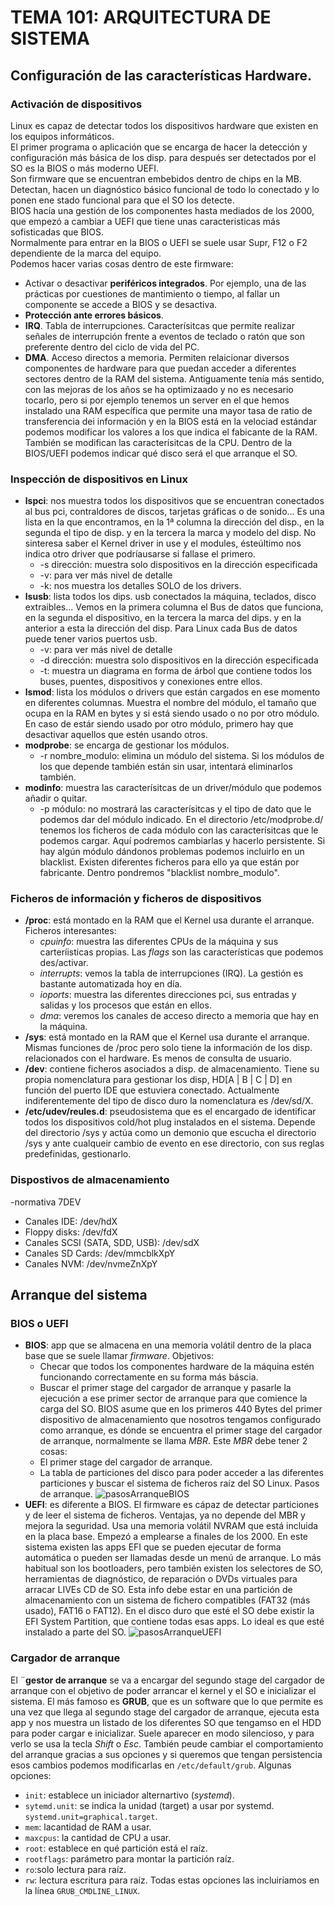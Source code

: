 # TEMA 101: ARQUITECTURA DE SISTEMA  

## Configuración de las características Hardware.

### Activación de dispositivos

Linux es capaz de detectar todos los dispositivos hardware que existen en los equipos informáticos.  
El primer programa o aplicación que se encarga de hacer la detección y configuración más básica de los disp. para después ser detectados por el SO es la BIOS o más moderno UEFI.  
Son firmware que se encuentran embebidos dentro de chips en la MB.  
Detectan, hacen un diagnóstico básico funcional de todo lo conectado y lo ponen ene stado funcional para que el SO los detecte.  
BIOS hacía una gestión de los componentes hasta mediados de los 2000, que empezó a cambiar a UEFI que tiene unas caracteristicas más sofisticadas que BIOS.  
Normalmente para entrar en la BIOS o UEFI se suele usar Supr, F12 o F2 dependiente de la marca del equipo.  
Podemos hacer varias cosas dentro de este firmware:
* Activar o desactivar **periféricos integrados**. Por ejemplo, una de las prácticas por cuestiones de mantimiento o tiempo, al fallar un componente se accede a BIOS y se desactiva.
* **Protección ante errores básicos**.
* **IRQ**. Tabla de interrupciones. Caracterísitcas que permite realizar señales de interrupción frente a eventos de teclado o ratón que son preferente dentro del ciclo de vida del PC.
* **DMA**. Acceso directos a memoria. Permiten relaicionar diversos componentes de hardware para que puedan acceder a diferentes sectores dentro de la RAM del sistema.
Antiguamente tenía más sentido, con las mejoras de los años se ha optimizaado y no es necesario tocarlo, pero si por ejemplo tenemos un server en el que hemos instalado una RAM específica que permite una mayor tasa de ratio de transferencia dei información y en la BIOS está en la velociad estándar podemos modificar los valores a los que indica el fabicante de la RAM. También se modifican las caracterísitcas de la CPU.
Dentro de la BIOS/UEFI podemos indicar qué disco será el que arranque el SO.

### Inspección de dispositivos en Linux

* **lspci**: nos muestra todos los dispositivos que se encuentran conectados al bus pci, contraldores de discos, tarjetas gráficas o de sonido... Es una lista en la que encontramos, en la 1ª columna la dirección del disp., en la segunda el tipo de disp. y en la tercera la marca y modelo del disp. No sinteresa saber el Kernel driver in use y el modules, ésteúltimo nos indica otro driver que podríausarse si fallase el primero.
    * -s dirección: muestra solo dispositivos en la dirección especificada
    * -v: para ver más nivel de detalle
    * -k: nos muestra los detalles SOLO de los drivers.
* **lsusb**: lista todos los dips. usb conectados la máquina, teclados, disco extraibles... Vemos en la primera columna el Bus de datos que funciona, en la segunda el dispositivo, en la tercera la marca del dips. y en la anterior a esta la dirección del disp. Para Linux cada Bus de datos puede tener varios puertos usb.
    * -v: para ver más nivel de detalle
    * -d dirección: muestra solo dispositivos en la dirección especificada
    * -t: muestra un diagrama en forma de árbol que contiene todos los buses, puentes, dispositivos y conexiones entre ellos.
* **lsmod**: lista los módulos o drivers que están cargados en ese momento en diferentes columnas. Muestra el nombre del módulo, el tamaño que ocupa en la RAM en bytes y si está siendo usado o no por otro módulo. En caso de estár siendo usado por otro módulo, primero hay que desactivar aquellos que estén usando otros.
* **modprobe**: se encarga de gestionar los módulos.
    * -r nombre_modulo: elimina un módulo del sistema. Si los módulos de los que depende también están sin usar, intentará eliminarlos también.
* **modinfo**: muestra las caracterísitcas de un driver/módulo que podemos añadir o quitar.
    * -p módulo: no mostrará las caracterísitcas y el tipo de dato que le podemos dar del módulo indicado.
En el directorio /etc/modprobe.d/ tenemos los ficheros de cada módulo con las caracterísitcas que le podemos cargar. Aquí podremos cambiarlas y hacerlo persistente.
Si hay algún módulo dándonos problemas podemos incluirlo en un blacklist. Existen diferentes ficheros para ello ya que están por fabricante. Dentro pondremos "blacklist nombre_modulo".

### Ficheros de información y ficheros de dispositivos

* **/proc**: está montado en la RAM que el Kernel usa durante el arranque. Ficheros interesantes:
    * *cpuinfo*: muestra las diferentes CPUs de la máquina y sus carteríisticas propias. Las *flags* son las características que podemos des/activar.
    * *interrupts*: vemos la tabla de interrupciones (IRQ). La gestión es bastante automatizada hoy en día.
    * *ioports*: muestra las diferentes direcciones pci, sus entradas y salidas y los procesos que están en ellos.
    * *dma*: veremos los canales de acceso directo a memoria que hay en la máquina.
* **/sys**: está montado en la RAM que el Kernel usa durante el arranque. Mismas funciones de /proc pero solo tiene la información de los disp. relacionados con el hardware. Es menos de consulta de usuario.
* **/dev**: contiene ficheros asociados a disp. de almacenamiento. Tiene su propia nomenclatura para gestionar los disp, HD[A | B | C | D] en función del puerto IDE que estuviera conectado. Actualmente indiferentemente del tipo de disco duro la nomenclatura es /dev/sd/X.
* **/etc/udev/reules.d**: pseudosistema que es el encargado de identificar todos los dispositivos cold/hot plug instalados en el sistema. Depende del directorio /sys y actúa como un demonio que escucha el directorio /sys y ante cualqueir cambio de evento en ese directorio, con sus reglas predefinidas, gestionarlo.

### Dispostivos de almacenamiento

-normativa 7DEV
* Canales IDE: /dev/hdX
* Floppy disks: /dev/fdX
* Canales SCSI (SATA, SDD, USB): /dev/sdX
* Canales SD Cards: /dev/mmcblkXpY
* Canales NVM: /dev/nvmeZnXpY

## Arranque del sistema

### BIOS o UEFI

* **BIOS**: app que se almacena en una memoria volátil dentro de la placa base que se suele llamar *firmware*. Objetivos:
    * Checar que todos los componentes hardware de la máquina estén funcionando correctamente en su forma más báscia.
    * Buscar el primer stage del cargador de arranque y pasarle la ejecución a ese primer sector de arranque para que comience la carga del SO.
BIOS asume que en los primeros 440 Bytes del primer dispositivo de almacenamiento que nosotros tengamos configurado como arranque, es dónde se encuentra el primer stage del cargador de arranque, normalmente se llama *MBR*. Este *MBR* debe tener 2 cosas:
    * El primer stage del cargador de arranque.
    * La tabla de particiones del disco para poder acceder a las diferentes particiones y buscar el sistema de ficheros raíz del SO Linux.
Pasos de arranque.
![pasosArranqueBIOS](https://github.com/eguirod/linux/assets/71733548/84fdea89-dea6-4285-9d3a-f5053c01c197)  
* **UEFI**: es diferente a BIOS. El firmware es cápaz de detectar particiones y de leer el sistema de ficheros. Ventajas, ya no depende del MBR y mejora la seguridad. Usa una memoria volátil NVRAM que está incluida en la placa base. Empezó a emplearse a finales de los 2000. En este sistema existen las apps EFI que se pueden ejecutar de forma automática o pueden ser llamadas desde un menú de arranque. Lo más habitual son los bootloaders, pero también existen los selectores de SO, herramientas de diagnóstico, de reparación o DVDs virtuales para arracar LIVEs CD de SO. Esta info debe estar en una partición de almacenamiento con un sistema de fichero compatibles (FAT32 (más usado), FAT16 o FAT12). En el disco duro que esté el SO debe existir la EFI System Partition, que contiene todas esas apps. Lo ideal es que esté instalado a parte del SO.
![pasosArranqueUEFI](https://github.com/eguirod/linux/assets/71733548/d02360f6-d6bd-4005-88ca-0feb855874a6)  

### Cargador de arranque  

El ¨**gestor de arranque** se va a encargar del segundo stage del cargador de arranque con el objetivo de poder arrancar el kernel y el SO e inicializar el sistema. El más famoso es **GRUB**, que es un software que lo que permite es una vez que llega al segundo stage del cargador de arranque, ejecuta esta app y nos muestra un listado de los diferentes SO que tengamso en el HDD para poder cargar e inicializar. Suele aparecer en modo silencioso, y para verlo se usa la tecla *Shift* o *Esc*. También peude cambiar el comportamiento del arranque gracias a sus opciones y si queremos que tengan persistencia esos cambios podemos modificarlas en `/etc/default/grub`. Algunas opciones:
* `init`: establece un iniciador alternartivo (*systemd*).
* `sytemd.unit`: se indica la unidad (target) a usar por systemd. `systemd.unit=graphical.target`.
* `mem`: lacantidad de RAM a usar.
* `maxcpus`: la cantidad de CPU a usar.
* `root`: establece en qué partición está el raíz.
* `rootflags`: parámetro para montar la partición raíz.
* `ro`:solo lectura para raíz.
* `rw`: lectura escritura para raíz.
Todas estas opciones las incluiríamos en la línea `GRUB_CMDLINE_LINUX`.
